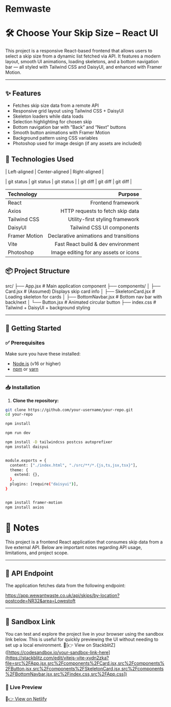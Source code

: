 # Remwaste

# 🛠️ Choose Your Skip Size – React UI


This project is a responsive React-based frontend that allows users to select a skip size from a dynamic list fetched via API. It features a modern layout, smooth UI animations, loading skeletons, and a bottom navigation bar — all styled with Tailwind CSS and DaisyUI, and enhanced with Framer Motion.


---

## ✨ Features 

- Fetches skip size data from a remote API
- Responsive grid layout using Tailwind CSS + DaisyUI
- Skeleton loaders while data loads
- Selection highlighting for chosen skip
- Bottom navigation bar with “Back” and “Next” buttons
- Smooth button animations with Framer Motion
- Background pattern using CSS variables
- Photoshop used for image design (if any assets are included)

## 🧰 Technologies Used 


| Left-aligned | Center-aligned | Right-aligned |

| git status   | git status     | git status    |
| git diff     | git diff       | git diff      |


| Technology       | Purpose                                   |
|:---              | ---:                                      |
| React            | Frontend framework                        |
| Axios            | HTTP requests to fetch skip data          |
| Tailwind CSS     | Utility-first styling framework           |
| DaisyUI          | Tailwind CSS UI components                |
| Framer Motion    | Declarative animations and transitions    |
| Vite             | Fast React build & dev environment        |
| Photoshop        | Image editing for any assets or icons     |


## 📦 Project Structure
 
src/
├── App.jsx # Main application component
├── components/
│ ├── Card.jsx # (Assumed) Displays skip card info
│ ├── SkeletonCard.jsx # Loading skeleton for cards
│ ├── BottomNavbar.jsx # Bottom nav bar with back/next
│ └── Button.jsx # Animated circular button
├── index.css # Tailwind + DaisyUI + background styling
 
---
 
## 🚀 Getting Started
 
### ✅ Prerequisites
 
Make sure you have these installed:
 
- [Node.js](https://nodejs.org/) (v16 or higher)  
- [npm](https://www.npmjs.com/) or [yarn](https://yarnpkg.com/) 
 
---
 
### 📥 Installation 

1. **Clone the repository:**
 
```bash
git clone https://github.com/your-username/your-repo.git 
cd your-repo 

npm install 

npm run dev 

npm install -D tailwindcss postcss autoprefixer 
npm install daisyui 


module.exports = {
  content: ["./index.html", "./src/**/*.{js,ts,jsx,tsx}"],
  theme: {
    extend: {},
  },
  plugins: [require("daisyui")],
}


npm install framer-motion 
npm install axios 
```

# 📝 Notes

This project is a frontend React application that consumes skip data from a live external API. Below are important notes regarding API usage, limitations, and project scope.

---

## 🔗 API Endpoint

The application fetches data from the following endpoint:

https://app.wewantwaste.co.uk/api/skips/by-location?postcode=NR32&area=Lowestoft

---

## 🧪 Sandbox Link

You can test and explore the project live in your browser using the sandbox link below. This is useful for quickly previewing the UI without needing to set up a local environment.
🔗[👉 View on StackblitZ]([https://codesandbox.io/your-sandbox-link-here](https://stackblitz.com/edit/vitejs-vite-xydn2zka?file=src%2FApp.jsx,src%2Fcomponents%2FCard.jsx,src%2Fcomponents%2FButton.jsx,src%2Fcomponents%2FSkeletonCard.jsx,src%2Fcomponents%2FBottomNavbar.jsx,src%2Findex.css,src%2FApp.css])


### 🚀 Live Preview

 
🔗[👉 View on Netlify]([https://enchanting-choux-7bb944.netlify.app/])